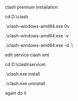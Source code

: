 clash premium installation

 cd D:\clash

.\clash-windows-amd64.exe 0v

.\clash-windows-amd64.exe -v

.\clash-windows-amd64.exe -d .\


edit service clash xml 

cd D:\clash\service\

.\clash.exe install

.\clash.exe uninstall

 again do it 
 
